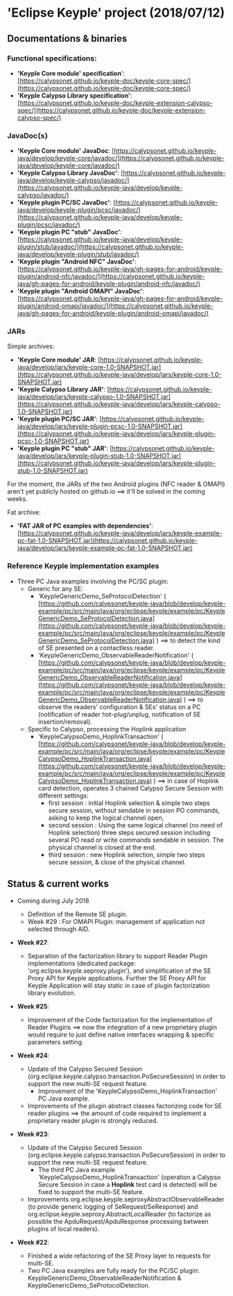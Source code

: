 # 'Eclipse Keyple' project (2018/07/12)

## Documentations & binaries
### Functional specifications:

 - **'Keyple Core module' specification**': [https://calypsonet.github.io/keyple-doc/keyple-core-spec/](https://calypsonet.github.io/keyple-doc/keyple-core-spec/) 
 - **'Keyple Calypso Library specification'**: [https://calypsonet.github.io/keyple-doc/keyple-extension-calypso-spec/](https://calypsonet.github.io/keyple-doc/keyple-extension-calypso-spec/)

### JavaDoc{s}
- **'Keyple Core module' JavaDoc**: [https://calypsonet.github.io/keyple-java/develop/keyple-core/javadoc/](https://calypsonet.github.io/keyple-java/develop/keyple-core/javadoc/)
 - **'Keyple Calypso Library JavaDoc'**: [https://calypsonet.github.io/keyple-java/develop/keyple-calypso/javadoc/](https://calypsonet.github.io/keyple-java/develop/keyple-calypso/javadoc/)
 - **'Keyple plugin PC/SC JavaDoc'**: [https://calypsonet.github.io/keyple-java/develop/keyple-plugin/pcsc/javadoc/](https://calypsonet.github.io/keyple-java/develop/keyple-plugin/pcsc/javadoc/)
- **'Keyple plugin PC "stub" JavaDoc'**: [https://calypsonet.github.io/keyple-java/develop/keyple-plugin/stub/javadoc/](https://calypsonet.github.io/keyple-java/develop/keyple-plugin/stub/javadoc/)
- **'Keyple plugin "Android NFC" JavaDoc'**: [https://calypsonet.github.io/keyple-java/gh-pages-for-android/keyple-plugin/android-nfc/javadoc/](https://calypsonet.github.io/keyple-java/gh-pages-for-android/keyple-plugin/android-nfc/javadoc/)
- **'Keyple plugin "Android OMAPI" JavaDoc'**: [https://calypsonet.github.io/keyple-java/gh-pages-for-android/keyple-plugin/android-omapi/javadoc/](https://calypsonet.github.io/keyple-java/gh-pages-for-android/keyple-plugin/android-omapi/javadoc/)
 
### JARs
 Simple archives:
- **'Keyple Core module' JAR**:  [https://calypsonet.github.io/keyple-java/develop/jars/keyple-core-1.0-SNAPSHOT.jar](https://calypsonet.github.io/keyple-java/develop/jars/keyple-core-1.0-SNAPSHOT.jar)
 - **'Keyple Calypso Library JAR'**: [https://calypsonet.github.io/keyple-java/develop/jars/keyple-calypso-1.0-SNAPSHOT.jar](https://calypsonet.github.io/keyple-java/develop/jars/keyple-calypso-1.0-SNAPSHOT.jar)
 - **'Keyple plugin PC/SC JAR'**: [https://calypsonet.github.io/keyple-java/develop/jars/keyple-plugin-pcsc-1.0-SNAPSHOT.jar](https://calypsonet.github.io/keyple-java/develop/jars/keyple-plugin-pcsc-1.0-SNAPSHOT.jar)
- **'Keyple plugin PC "stub" JAR'**: [https://calypsonet.github.io/keyple-java/develop/jars/keyple-plugin-stub-1.0-SNAPSHOT.jar](https://calypsonet.github.io/keyple-java/develop/jars/keyple-plugin-stub-1.0-SNAPSHOT.jar)

For the moment, the JARs of the two Android plugins (NFC reader & OMAPI) aren't yet publicly hosted on github.io ==> it'll be solved in the coming weeks.

Fat archive:
- **'FAT JAR of PC examples with dependencies'**: [https://calypsonet.github.io/keyple-java/develop/jars/keyple-example-pc-fat-1.0-SNAPSHOT.jar](https://calypsonet.github.io/keyple-java/develop/jars/keyple-example-pc-fat-1.0-SNAPSHOT.jar)

### Reference Keyple implementation examples
 - Three PC Java examples involving the PC/SC plugin:
    - Generic for any SE:  
      - 'KeypleGenericDemo_SeProtocolDetection' ( [https://github.com/calypsonet/keyple-java/blob/develop/keyple-example/pc/src/main/java/org/eclipse/keyple/example/pc/KeypleGenericDemo_SeProtocolDetection.java](https://github.com/calypsonet/keyple-java/blob/develop/keyple-example/pc/src/main/java/org/eclipse/keyple/example/pc/KeypleGenericDemo_SeProtocolDetection.java) ) ==> to detect the kind of SE presented on a contactless reader.
      - 'KeypleGenericDemo_ObservableReaderNotification' ( [https://github.com/calypsonet/keyple-java/blob/develop/keyple-example/pc/src/main/java/org/eclipse/keyple/example/pc/KeypleGenericDemo_ObservableReaderNotification.java](https://github.com/calypsonet/keyple-java/blob/develop/keyple-example/pc/src/main/java/org/eclipse/keyple/example/pc/KeypleGenericDemo_ObservableReaderNotification.java) ) ==> to observe the readers' configuration & SEs' status on a PC (notification of reader hot-plug/unplug, notification of SE insertion/removal).
    - Specific to Calypso, processing the Hoplink application
      -  'KeypleCalypsoDemo_HoplinkTransaction' ( [https://github.com/calypsonet/keyple-java/blob/develop/keyple-example/pc/src/main/java/org/eclipse/keyple/example/pc/KeypleCalypsoDemo_HoplinkTransaction.java](https://github.com/calypsonet/keyple-java/blob/develop/keyple-example/pc/src/main/java/org/eclipse/keyple/example/pc/KeypleCalypsoDemo_HoplinkTransaction.java) ) ==> in case of Hoplink card detection, operates 3 chained Calypso Secure Session with different settings:
         - first session : initial Hoplink selection & simple two steps secure session, without sendable in session PO commands, asking to keep the logical channel open,
         - second session : Using the same logical channel (no need of Hoplink selection) three steps secured session including several PO read or write commands sendable in session. The physical channel is closed at the end.
         - third session : new Hoplink selection, simple two steps secure session, & close of the physical channel.

## Status & current works 
- Coming during July 2018
  - Definition of the Remote SE plugin.
  - Week #29 : For OMAPI Plugin: management of application not selected through AID.

- **Week #27**:
  - Separation of the factorization library to support Reader Plugin implementations (dedicated package: 'org.eclipse.keyple.seproxy.plugin'), and simplification of the SE Proxy API for Keyple applications. Further the SE Proxy API for Keyple Application will stay static in case of plugin factorization library evolution.
- **Week #25**:
    - Improvement of the Code factorization for the implementation  of Reader Plugins ==> now the integration of a new proprietary plugin would require to just define native interfaces wrapping & specific parameters setting.
- **Week #24**:
  - Update of the Calypso Secured Session (org.eclipse.keyple.calypso.transaction.PoSecureSession) in order to support the new multi-SE request feature.
    - Improvement of the 'KeypleCalypsoDemo_HoplinkTransaction' PC Java example.
  - Improvements of the plugin abstract classes factorizing code for SE reader plugins ==> the amount of code required to implement a proprietary reader plugin is strongly reduced.
- **Week #23**:
  - Update of the Calypso Secured Session (org.eclipse.keyple.calypso.transaction.PoSecureSession) in order to support the new multi-SE request feature.
    - The third PC Java example 'KeypleCalypsoDemo_HoplinkTransaction' (operation a Calypso Secure Session in case a **Hoplink** test card is detected) will be fixed to support the multi-SE feature.
  - Improvements org.eclipse.keyple.seproxyAbstractObservableReader (to provide generic logging of SeRequest/SeResponse) and 
org.eclipse.keyple.seproxy.AbstractLocalReader (to factorize as possible the ApduRequest/ApduResponse processing between plugins of local readers).
- **Week #22**:
  - Finished a wide refactoring of the SE Proxy layer to requests for multi-SE.
  - Two PC Java examples are fully ready for the PC/SC plugin: KeypleGenericDemo_ObservableReaderNotification &  KeypleGenericDemo_SeProtocolDetection.

